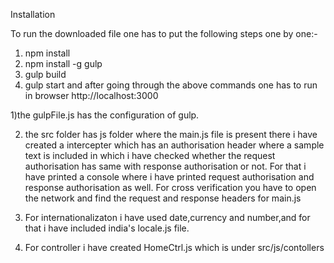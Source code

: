 Installation

To run the downloaded file one has to put the following steps one by one:-
1. npm install 
2. npm install -g gulp 
3. gulp build 
4. gulp start 
and after going through the above commands one has to run in browser http://localhost:3000  


1)the gulpFile.js has the configuration of gulp.

2) the src folder has js folder where the main.js file is present there i have created a intercepter
  which has an authorisation header where a sample text is included in 
  which i have checked whether the request authorisation has same with response authorisation or not.
  For that i have printed a console where i have printed request authorisation
  and response authorisation as well. 
  For cross verification you have to open the network and find the request and
  response headers for main.js
  
3) For internationalizaton i have used date,currency and number,and for that 
 i have included india's locale.js file. 
 
4) For controller i have created HomeCtrl.js which is under src/js/contollers


